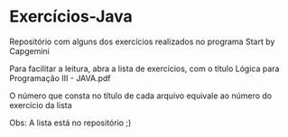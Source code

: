 # Exercícios-Java
Repositório com alguns dos exercícios realizados no programa Start by Capgemini

Para facilitar a leitura, abra a lista de exercícios, com o título Lógica para Programação III - JAVA.pdf

O número que consta no título de cada arquivo equivale ao número do exercício da lista

Obs: A lista está no repositório ;)
